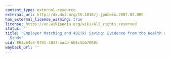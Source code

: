 ```yaml
---
content_type: external-resource
external_url: http://dx.doi.org/10.1016/j.jpubeco.2007.02.009
has_external_license_warning: true
license: https://en.wikipedia.org/wiki/All_rights_reserved
status: ''
title: 'Employer Matching and 401(k) Saving: Evidence from the Health and Retirement
  Study'
uid: 883b64c6-0701-4837-aacb-661c5bb7088c
wayback_url: ''
---
```

